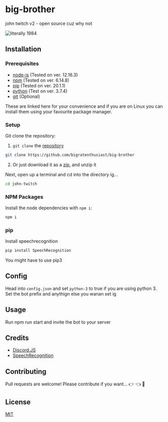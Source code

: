 # big-brother

john twitch v2 - open source cuz why not

![literally 1984](https://media.giphy.com/media/yvcLAZqb1gQco/giphy.gif)

## Installation

### Prerequisites 

- [node-js](https://nodejs.org/en/) (Tested on ver. 12.16.3)
- [npm](https://www.npmjs.com/get-npm) (Tested on ver. 6.14.8)
- [pip](https://pip.pypa.io/en/stable/installing/) (Tested on ver. 20.1.1)
- [python](https://www.python.org/downloads/) (Test on ver. 3.7.4)
- [git](https://git-scm.com/downloads) (Optional)

These are linked here for your convenience and if you are on Linux you can install them using your favourite package manager.

### Setup

Git clone the repository:
1.  `git clone` the [repository](https://github.com/bigratenthusiast/big-brother) 
```bash
git clone https://github.com/bigratenthusiast/big-brother
```

2. Or just download it as a [zip](https://codeload.github.com/bigratenthusiast/big-brother/zip/main), and unzip it

Next, open up a terminal and cd into the directory ig...

```bash
cd john-twitch
```

### NPM Packages 
Install the node dependencies with `npm i`:
```bash
npm i
```

### pip
Install speechrecognition
```bash
pip install SpeechRecognition
```
You might have to use pip3

## Config
Head into `config.json` and set `python-3` to true if you are using python 3. Set the bot prefix and anythign else you wanan set ig

## Usage 
Run npm run start and invite the bot to your server

## Credits
- [Discord.JS](https://github.com/discordjs)
- [SpeechRecognition](https://pypi.org/project/SpeechRecognition/)

## Contributing
Pull requests are welcome! Please contribute if you want... 👉 👈 🥺

## License
[MIT](https://choosealicense.com/licenses/mit/)


